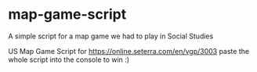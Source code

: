 # map-game-script
A simple script for a map game we had to play in Social Studies


US Map Game Script for https://online.seterra.com/en/vgp/3003
paste the whole script into the console to win :)
